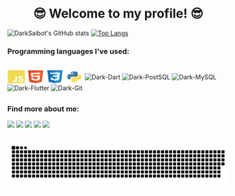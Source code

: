 ### <h1 align="center">😎 Welcome to my profile! 😎 </h1>

![DarkSaibot's GitHub stats](https://github-readme-stats.vercel.app/api?username=darksaibot&show_icons=true&theme=algolia)
[![Top Langs](https://github-readme-stats.vercel.app/api/top-langs/?username=darksaibot&show_icons=true&theme=algolia)](https://github.com/darksaibot/github-readme-stats)


### <h3 align="left">Programming languages ​​I've used: </h3>

<div style="display: inline_block"><br>
  <img align="center" alt="Dark-Js" height="30" width="40" src="https://raw.githubusercontent.com/devicons/devicon/master/icons/javascript/javascript-plain.svg">
  <img align="center" alt="Dark-HTML" height="30" width="40" src="https://raw.githubusercontent.com/devicons/devicon/master/icons/html5/html5-original.svg">
  <img align="center" alt="Dark-CSS" height="30" width="40" src="https://raw.githubusercontent.com/devicons/devicon/master/icons/css3/css3-original.svg">
  <img align="center" alt="Dark-Python" height="30" width="40" src="https://raw.githubusercontent.com/devicons/devicon/master/icons/python/python-original.svg">
  <img align="center" alt="Dark-Dart" height="30" width="40" img src="https://cdn.jsdelivr.net/gh/devicons/devicon/icons/dart/dart-original-wordmark.svg" />
  <img align="center" alt="Dark-PostSQL" height="30" width="40" img src="https://cdn.jsdelivr.net/gh/devicons/devicon/icons/postgresql/postgresql-original-wordmark.svg" />
  <img align="center" alt="Dark-MySQL" height="30" width="40" img src="https://cdn.jsdelivr.net/gh/devicons/devicon/icons/mysql/mysql-original-wordmark.svg" />
  <img align="center" alt="Dark-Flutter" height="30" width="40" img src="https://cdn.jsdelivr.net/gh/devicons/devicon/icons/flutter/flutter-original.svg" />
  <img align="center" alt="Dark-Git" height="30" width="40" img src="https://cdn.jsdelivr.net/gh/devicons/devicon/icons/git/git-original-wordmark.svg" />          
</div>

##

### <h3 align="left">  Find more about me: </h3>

<div> 
  <a href="https://www.instagram.com/gabriel.sp10/" target="_blank"><img src="https://img.shields.io/badge/-Instagram-%23E4405F?style=for-the-badge&logo=instagram&logoColor=white" target="_blank"></a>
  <a href = "mailto:gabrieltobias10@outlook.com"><img src="https://img.shields.io/badge/Microsoft_Outlook-0078D4?style=for-the-badge&logo=microsoft-outlook&logoColor=white"></a>
  <a href="https://www.linkedin.com/in/gabriel-tobias-42ab82158/" target="_blank"><img src="https://img.shields.io/badge/-LinkedIn-%230077B5?style=for-the-badge&logo=linkedin&logoColor=white" target="_blank"></a>
  <a href="https://twitter.com/DarkSaibot_" target="_blank"><img src="https://img.shields.io/badge/Twitter-%231DA1F2.svg?style=for-the-badge&logo=Twitter&logoColor=white"></a>
  <a href="https://www.twitch.tv/darksaibot" target="_blank"><img src="https://img.shields.io/badge/Twitch-9146FF?style=for-the-badge&logo=twitch&logoColor=white" target="_blank"></a>
  
</div>

##


<picture>
  <source media="(prefers-color-scheme: dark)" srcset="https://raw.githubusercontent.com/darksaibot/darksaibot/output/github-contribution-grid-snake-dark.svg">
  <source media="(prefers-color-scheme: light)" srcset="https://raw.githubusercontent.com/darksaibot/darksaibot/output/github-contribution-grid-snake.svg">
  <img alt="github contribution grid snake animation" src="https://raw.githubusercontent.com/darksaibot/darksaibot/output/github-contribution-grid-snake.svg">
</picture>

          
          
